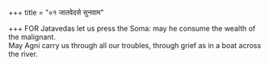 +++
title = "०१ जातवेदसे सुनवाम"

+++
FOR Jatavedas let us press the Soma: may he consume the wealth of the malignant.  
     May Agni carry us through all our troubles, through grief as in a boat across the river.